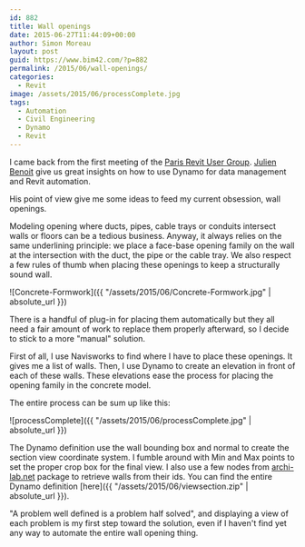```yaml
---
id: 882
title: Wall openings
date: 2015-06-27T11:44:09+00:00
author: Simon Moreau
layout: post
guid: https://www.bim42.com/?p=882
permalink: /2015/06/wall-openings/
categories:
  - Revit
image: /assets/2015/06/processComplete.jpg
tags:
  - Automation
  - Civil Engineering
  - Dynamo
  - Revit
---
```

I came back from the first meeting of the [Paris Revit User Group](http://paris-rug.fr/). [Julien Benoit](https://twitter.com/jbenoit44) give us great insights on how to use Dynamo for data management and Revit automation.

His point of view give me some ideas to feed my current obsession, wall openings.

Modeling opening where ducts, pipes, cable trays or conduits intersect walls or floors can be a tedious business. Anyway, it always relies on the same underlining principle: we place a face-base opening family on the wall at the intersection with the duct, the pipe or the cable tray. We also respect a few rules of thumb when placing these openings to keep a structurally sound wall.

![Concrete-Formwork]({{ "/assets/2015/06/Concrete-Formwork.jpg" | absolute_url }})

There is a handful of plug-in for placing them automatically but they all need a fair amount of work to replace them properly afterward, so I decide to stick to a more "manual" solution.

First of all, I use Navisworks to find where I have to place these openings. It gives me a list of walls. Then, I use Dynamo to create an elevation in front of each of these walls. These elevations ease the process for placing the opening family in the concrete model.

The entire process can be sum up like this:

![processComplete]({{ "/assets/2015/06/processComplete.jpg" | absolute_url }})

The Dynamo definition use the wall bounding box and normal to create the section view coordinate system. I fumble around with Min and Max points to set the proper crop box for the final view. I also use a few nodes from [archi-lab.net](http://archi-lab.net/) package to retrieve walls from their ids. You can find the entire Dynamo definition [here]({{ "/assets/2015/06/viewsection.zip" | absolute_url }}).

"A problem well defined is a problem half solved", and displaying a view of each problem is my first step toward the solution, even if I haven't find yet any way to automate the entire wall opening thing.